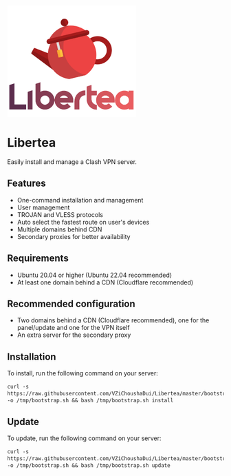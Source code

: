 <img src="https://raw.githubusercontent.com/VZiChoushaDui/Libertea/master/docs/logo-complete.png" style="width: 300px" />

# Libertea

Easily install and manage a Clash VPN server.

## Features

- One-command installation and management
- User management
- TROJAN and VLESS protocols
- Auto select the fastest route on user's devices
- Multiple domains behind CDN
- Secondary proxies for better availability

## Requirements

- Ubuntu 20.04 or higher (Ubuntu 22.04 recommended)
- At least one domain behind a CDN (Cloudflare recommended)

## Recommended configuration

- Two domains behind a CDN (Cloudflare recommended), one for the panel/update and one for the VPN itself
- An extra server for the secondary proxy

## Installation

To install, run the following command on your server:

    curl -s https://raw.githubusercontent.com/VZiChoushaDui/Libertea/master/bootstrap.sh -o /tmp/bootstrap.sh && bash /tmp/bootstrap.sh install

## Update

To update, run the following command on your server:

    curl -s https://raw.githubusercontent.com/VZiChoushaDui/Libertea/master/bootstrap.sh -o /tmp/bootstrap.sh && bash /tmp/bootstrap.sh update
